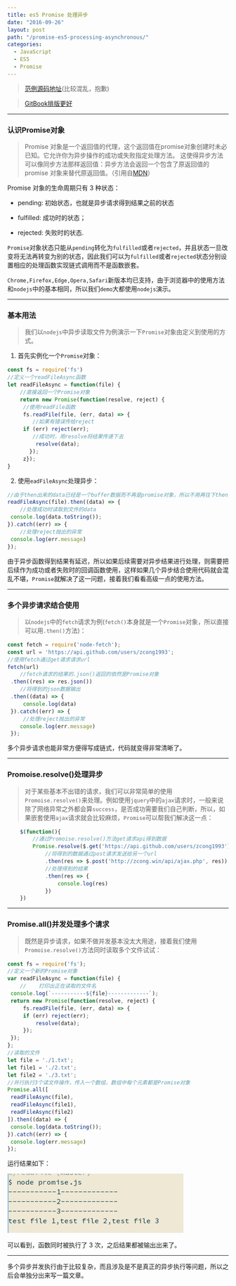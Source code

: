 ```yaml
---
title: es5 Promise 处理异步
date: "2016-09-26"
layout: post
path: "/promise-es5-processing-asynchronous/"
categories:
  - JavaScript
  - ES5
  - Promise
---
```


> [范例源码地址](https://github.com/zcong1993/promise-generator-async)(比较混乱，抱歉)

> [GitBook排版更好](https://zcong.gitbooks.io/zc-webapp/content/promise-generator-asyncawait.html)

<!--more-->
---

### 认识Promise对象

> Promise 对象是一个返回值的代理，这个返回值在promise对象创建时未必已知。它允许你为异步操作的成功或失败指定处理方法。 这使得异步方法可以像同步方法那样返回值：异步方法会返回一个包含了原返回值的 promise 对象来替代原返回值。（引用自[MDN](https://developer.mozilla.org/zh-CN/docs/Web/JavaScript/Reference/Global_Objects/Promise)）

Promise 对象的生命周期只有 3 种状态：

* pending: 初始状态，也就是异步请求得到结果之前的状态

* fulfilled: 成功时的状态；

* rejected: 失败时的状态.

`Promise`对象状态只能从`pending`转化为`fulfilled`或者`rejected`，并且状态一旦改变将无法再转变为别的状态，因此我们可以为`fulfilled`或者`rejected`状态分别设置相应的处理函数实现链式调用而不是函数嵌套。

`Chrome,Firefox,Edge,Opera,Safari`新版本均已支持，由于浏览器中的使用方法和`nodejs`中的基本相同，所以我们`demo`大都使用`nodejs`演示。

---

### 基本用法

> 我们以`nodejs`中异步读取文件为例演示一下`Promise`对象由定义到使用的方式。

1. 首先实例化一个`Promise`对象：
``` js
const fs = require('fs')
//定义一个readFileAsync函数
let readFileAsync = function(file) {
    //直接返回一个Promise对象
    return new Promise(function(resolve, reject) {
     //使用readFile函数
     fs.readFile(file, (err, data) => {
        //如果有错误传给reject
     if (err) reject(err);
        //成功时，用resolve将结果传递下去
         resolve(data);
       });
     z});
}
```
2. 使用`eadFileAsync`处理异步：
``` js
//由于then出来的data已经是一个buffer数据而不再是promise对象，所以不用再往下then操作
readFileAsync(file).then((data) => {
    //处理成功时读取到文件的data
 console.log(data.toString());
}).catch((err) => {
    //处理reject抛出的异常
 console.log(err.message)
});
```

由于异步函数得到结果有延迟，所以如果后续需要对异步结果进行处理，则需要把后续作为成功或者失败时的回调函数使用，这样如果几个异步结合使用代码就会混乱不堪，`Promise`就解决了这一问题，接着我们看看高级一点的使用方法。

---

### 多个异步请求结合使用

> 以`nodejs`中的`fetch`请求为例(`fetch()`本身就是一个`Promise`对象，所以直接可以用`.then()`方法)：

``` js
const fetch = require('node-fetch');
const url = 'https://api.github.com/users/zcong1993';
//使用fetch通过get请求请求url
fetch(url)
    //fetch请求的结果的.json()返回的依然是Promise对象
 .then((res) => res.json())
    //将得到的json数据输出
 .then((data) => {
     console.log(data)
 }).catch((err) => {
     //处理reject抛出的异常
    console.log(err.message)
 });
```

多个异步请求也能非常方便得写成链式，代码就变得非常清晰了。

---

### Promoise.resolve()处理异步

> 对于某些基本不出错的请求，我们可以非常简单的使用`Promoise.resolve()`来处理。例如使用`jquery`中的`ajax`请求时，一般来说除了网络异常之外都会算`success`，是否成功需要我们自己判断，所以，如果嵌套使用`ajax`请求就会比较麻烦，`Promise`可以帮我们解决这一点：

``` js
    $(function(){
        //通过Promoise.resolve()方法get请求api得到数据
        Promise.resolve($.get('https://api.github.com/users/zcong1993'))
            //将得到的数据通过post请求发送给另一个url
            .then(res => $.post('http://zcong.win/api/ajax.php', res))
            //处理得到的结果
            .then(res => {
                console.log(res)
            })
    })
```

---

### Promise.all()并发处理多个请求

> 既然是异步请求，如果不做并发基本没太大用途，接着我们使用`Promoise.resolve()`方法同时读取多个文件试试：

``` js
const fs = require('fs');
//定义一个新的Promise对象
var readFileAsync = function(file) {
    //    打印出正在读取的文件名
 console.log(`-----------${file}-------------`);
 return new Promise(function(resolve, reject) {
     fs.readFile(file, (err, data) => {
     if (err) reject(err);
         resolve(data);
     });
 });
};
//读取的文件
let file = './1.txt';
let file1 = './2.txt';
let file2 = './3.txt';
//并行执行3个读文件操作，传入一个数组，数组中每个元素都是Promise对象
Promise.all([
 readFileAsync(file),
 readFileAsync(file1),
 readFileAsync(file2)
]).then((data) => {
 console.log(data.toString());
}).catch((err) => {
 console.log(err.message)
});
```

运行结果如下：

<img src="promise.png" alt="promise" width="401" height="135" />

可以看到，函数同时被执行了 3 次，之后结果都被输出出来了。

---

多个异步并发执行由于比较复杂，而且涉及是不是真正的异步执行等问题，所以之后会单独分出来写一篇文章。
